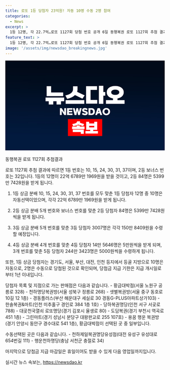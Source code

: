 ```yaml
---
title: 로또 1등 당첨자 23억원! 자동 10명 수동 2명 참여
categories:
  - News
excerpt: >
  1등 12명, 각 22.7억…로또 1127회 당첨 번호 공개 6일 동행복권 로또 1127회 추첨 결과, 10, 15, 24, 30, 31, 37이 1등 당첨 번호로 결정됐다. 12명이 1등에 당첨돼 22억6789만1969원을 받게 됐으며, 2등에는 84명이 당첨돼 5400만원을 받을 수 있다. 3등부터 5등까지도 많은 사람들이 당첨돼 소식이 전해졌다. 지급 기한은 1년이며, 당첨금 수령을 기다리는 사람들의 이목이 집중됐다.
feature_text: >
  1등 12명, 각 22.7억…로또 1127회 당첨 번호 공개 6일 동행복권 로또 1127회 추첨 결과, 10, 15, 24, 30, 31, 37이 1등 당첨 번호로 결정됐다. 12명이 1등에 당첨돼 22억6789만1969원을 받게 됐으며, 2등에는 84명이 당첨돼 5400만원을 받을 수 있다. 3등부터 5등까지도 많은 사람들이 당첨돼 소식이 전해졌다. 지급 기한은 1년이며, 당첨금 수령을 기다리는 사람들의 이목이 집중됐다.
image: '/assets/img/newsdao_breakingnews.jpg'
---
```


<p><img src="/assets/img/newsdao_breakingnews.jpg" alt="koreaapp 속보" /></p>

<p>동행복권 로또 1127회 추첨결과</p>

<p>로또 1127회 추첨 결과에 따르면 1등 번호는 10, 15, 24, 30, 31, 37이며, 2등 보너스 번호는 32입니다. 1등의 12명이 22억 6789만 1969원을 받을 것이고, 2등 84명은 5399만 7428원을 받게 됩니다. </p>

<ol>
<li><p>1등 상금 분배
10, 15, 24, 30, 31, 37 번호를 모두 맞춘 1등 당첨자 12명 중 10명은 자동선택이었으며, 각각 22억 6789만 1969원을 받게 됩니다. </p></li>
<li><p>2등 상금 분배
5개 번호와 보너스 번호를 맞춘 2등 당첨자 84명은 5399만 7428원씩을 받게 됩니다. </p></li>
<li><p>3등 상금 분배
5개 번호를 맞춘 3등 당첨자 3007명은 각각 150만 8409원을 수령할 예정입니다. </p></li>
<li><p>4등 상금 분배
4개 번호를 맞춘 4등 당첨자 14만 5646명은 5만원씩을 받게 되며, 3개 번호를 맞춘 5등 당첨자 244만 3423명은 5000원씩을 수령하게 됩니다.</p></li>
</ol>

<p>또한, 1등 상금 당첨자는 경기도, 서울, 부산, 대전, 인천 등지에서 등골 지방으로 10명은 자동으로, 2명은 수동으로 당첨된 것으로 확인되며, 당첨금 지급 기한은 지급 개시일로부터 1년 이내입니다. </p>

<p>당첨자 목록 및 지점으로 가는 판매점은 다음과 같습니다.
- 황금대박점(서울 노원구 공릉로 328)
- 천하명당복권방(서울 성북구 정릉로 268)
- 샛별복권방(서울 중구 동호로10길 12 1층)
- 경동플러스(부산 해운대구 세실로 30 경동G-PLUS아파트상가103)
- 한솔복권&amp;마트(인천 미추홀구 경인로 384 1층 1호)
- 당하복권명당(인천 서구 서곶로 788)
- 대곶천국열쇠 로또명당(경기 김포시 율생로 80)
- 도담복권(경기 부천시 역곡로 451 1층)
- 그린마트(경기 성남시 분당구 대왕판교로 255 107호)
- 용꿈 행운 복권방(경기 안양시 동안구 경수대로 541 1층), 황금대박점이 선택된 곳 중 일부입니다. </p>

<p>수동선택된 곳은 다음과 같습니다.
- 천하제일복권명당유성점(대전 유성구 유성대로654번길 111)
- 행운천하명당(충남 서천군 충절로 34)</p>

<p>마지막으로 당첨금 지급 마감일은 휴일이어도 받을 수 있게 다음 영업일까지입니다.</p>
실시간 뉴스 속보는, <a href="https://newsdao.kr" rel="dofollow">https://newsdao.kr</a>


